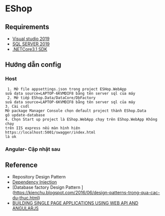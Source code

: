 # EShop
## Requirements
  *  [Visual studio 2019](https://visualstudio.microsoft.com/)
  *  [SQL SERVER 2019](https://www.microsoft.com/en-us/sql-server/sql-server-2019)
  *  [.NETCore3.1 SDK](https://dotnet.microsoft.com/download/dotnet-core/3.1)
  ## Hướng dẫn config
  ### Host
     1. Mở file appsettings.json trong project ESHop.WebApp
	sửa data source=LAPTOP-6KVMDIF8 bằng tên server sql của máy
     2. Mở tiếp EShop.Data/DataCore/DbFactory
	sửa data source=LAPTOP-6KVMDIF8 bằng tên server sql của máy
	3. Cài csdl
	Mở package Manager Console chọn default project thành EShop.Data
	gõ update-database
	4. Chọn Start up project là EShop.WebApp chạy trên EShop.WebApp Không chạy
	trên IIS express nếu màn hình hiện https://localhost:5001/swagger/index.html
	là ok
  ### Angular- Cập nhật sau
## Reference
   * Repository Design Pattern
   * [Dependency Injection](https://tedu.com.vn/lap-trinh-aspnet-core/co-che-dependency-injection-trong-aspnet-core-256.html)
   * [Database factory Design Pattern ] (https://kienchu.blogspot.com/2016/06/design-patterns-trong-qua-cac-du-thuc.html)
   * [BUILDING SINGLE PAGE APPLICATIONS USING WEB API AND ANGULARJS](https://chsakell.com/2015/08/23/building-single-page-applications-using-web-api-and-angularjs-free-e-book/#architecture)
   
  

